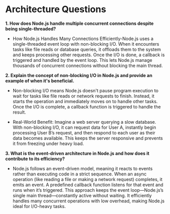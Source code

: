 # Architecture Questions

**1. How does Node.js handle multiple concurrent connections despite being single-threaded?**

- How Node.js Handles Many Connections Efficiently-Node.js uses a single-threaded event loop with non-blocking I/O. When it encounters tasks like file reads or database queries, it offloads them to the system and keeps processing other requests. Once the I/O is done, a callback is triggered and handled by the event loop. This lets Node.js manage thousands of concurrent connections without blocking the main thread.

**2. Explain the concept of non-blocking I/O in Node.js and provide an example of when it's beneficial.**

- Non-blocking I/O means Node.js doesn't pause program execution to wait for tasks like file reads or network requests to finish. Instead, it starts the operation and immediately moves on to handle other tasks. Once the I/O is complete, a callback function is triggered to handle the result.

- Real-World Benefit:
  Imagine a web server querying a slow database. With non-blocking I/O, it can request data for User A, instantly begin processing User B’s request, and then respond to each user as their data becomes available. This keeps the server responsive and prevents it from freezing under heavy load.

**3. What is the event-driven architecture in Node.js and how does it contribute to its efficiency?**

- Node.js follows an event-driven model, meaning it reacts to events rather than executing code in a strict sequence. When an async operation (like reading a file or making a network request) completes, it emits an event. A predefined callback function listens for that event and runs when it’s triggered. This approach keeps the event loop—Node.js’s single main thread—constantly active without waiting. It efficiently handles many concurrent operations with low overhead, making Node.js ideal for I/O-heavy tasks.
